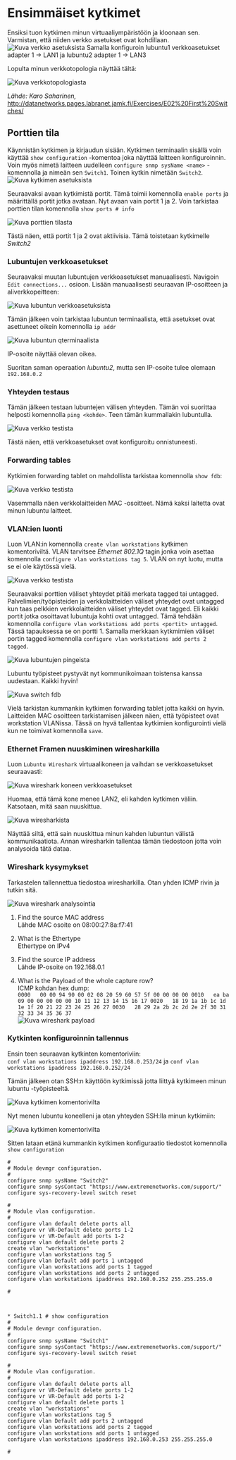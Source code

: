 # Ensimmäiset kytkimet

Ensiksi tuon kytkimen minun virtuaaliympäristöön ja kloonaan sen. Varmistan, että niiden verkko asetukset ovat kohdillaan.
![Kuva verkko asetuksista](E02/1_Network_switch_settings.png)
Samalla konfiguroin lubuntu1 verkkoasetukset adapter 1 -> LAN1 ja lubuntu2 adapter 1 -> LAN3

Lopulta minun verkkotopologia näyttää tältä:

![Kuva verkkotopologiasta](E02/topology-names.png)

*Lähde: Karo Saharinen,* http://datanetworks.pages.labranet.jamk.fi/Exercises/E02%20First%20Switches/

## Porttien tila

Käynnistän kytkimen ja kirjaudun sisään. Kytkimen terminaalin sisällä voin käyttää `show configuration` -komentoa joka näyttää laitteen konfiguroinnin. Voin myös nimetä laitteen uudelleen `configure snmp sysName <name>` -komennolla ja nimeän sen `Switch1`. Toinen kytkin nimetään `Switch2`.
![Kuva kytkimen asetuksista](E02/2_nimea_switchit.png)

Seuraavaksi avaan kytkimistä portit. Tämä toimii komennolla `enable ports` ja määrittällä portit jotka avataan. Nyt avaan vain portit 1 ja 2. Voin tarkistaa porttien tilan komennolla `show ports # info`

![Kuva porttien tilasta](E02/3_switch1_port_status.png)

Tästä näen, että portit 1 ja 2 ovat aktiivisia. Tämä toistetaan kytkimelle *Switch2*

### Lubuntujen verkkoasetukset

Seuraavaksi muutan lubuntujen verkkoasetukset manuaalisesti. Navigoin `Edit connections...` osioon. Lisään manuaalisesti seuraavan IP-osoitteen ja aliverkkopeitteen:

![Kuva lubuntun verkkoasetuksista](E02/4_lubuntu_verkkoasetukset.png)

Tämän jälkeen voin tarkistaa lubuntun terminaalista, että asetukset ovat asettuneet oikein komennolla `ip addr`

![Kuva lubuntun qterminaalista](E02/5_lubuntu_verkkoasetukset_varmistus.png)

IP-osoite näyttää olevan oikea.

Suoritan saman operaation *lubuntu2*, mutta sen IP-osoite tulee olemaan `192.168.0.2`

### Yhteyden testaus
Tämän jälkeen testaan lubuntejen välisen yhteyden. Tämän voi suorittaa helposti komennolla `ping <kohde>`. Teen tämän kummallakin lubuntulla.

![Kuva verkko testista](E02/6_ping_testaus.png)

Tästä näen, että verkkoasetukset ovat konfiguroitu onnistuneesti.

### Forwarding tables
Kytkimien forwarding tablet on mahdollista tarkistaa komennolla `show fdb`:

![Kuva verkko testista](E02/7_switch_forwardtables.png)

Vasemmalla näen verkkolaitteiden MAC -osoitteet. Nämä kaksi laitetta ovat minun lubuntu laitteet.

### VLAN:ien luonti
Luon VLAN:in komennolla `create vlan workstations` kytkimen komentoriviltä. VLAN tarvitsee *Ethernet 802.1Q* tagin jonka voin asettaa komennolla `configure vlan workstations tag 5`. VLAN on nyt luotu, mutta se ei ole käytössä vielä.

![Kuva verkko testista](E02/8_vlan_asetukset.png)

Seuraavaksi porttien väliset yhteydet pitää merkata tagged tai untagged. Palvelimien/työpisteiden ja verkkolaitteiden väliset yhteydet ovat untagged kun taas pelkkien verkkolaitteiden väliset yhteydet ovat tagged. Eli kaikki portit jotka osoittavat lubuntuja kohti ovat untagged. Tämä tehdään komennolla `configure vlan workstations add ports <portit> untagged`. Tässä tapauksessa se on portti 1. Samalla merkkaan kytkmimien väliset portin tagged komennolla `configure vlan workstations add ports 2 tagged`.

![Kuva lubuntujen pingeista](E02/9_varmistus.png)

Lubuntu työpisteet pystyvät nyt kommunikoimaan toistensa kanssa uudestaan. Kaikki hyvin!

![Kuva switch fdb](E02/9_2_switch_fdb.png)

Vielä tarkistan kummankin kytkimen forwarding tablet jotta kaikki on hyvin. Laitteiden MAC osoitteen tarkistamisen jälkeen näen, että työpisteet ovat workstation VLANissa.
Tässä on hyvä tallentaa kytkimien konfigurointi vielä kun ne toimivat komennolla `save`.

### Ethernet Framen nuuskiminen wiresharkilla

Luon `Lubuntu Wireshark` virtuaalikoneen ja vaihdan se verkkoasetukset seuraavasti:

![Kuva wireshark koneen verkkoasetukset](E02/10_wireshark_kone.png)

Huomaa, että tämä kone menee LAN2, eli kahden kytkimen väliin. Katsotaan, mitä saan nuuskittua.

![Kuva wiresharkista](E02/11_wireshark_nuuskiminen.png)

Näyttää siltä, että sain nuuskittua minun kahden lubuntun välistä kommunikaatiota. Annan wiresharkin tallentaa tämän tiedostoon jotta voin analysoida tätä dataa.

### Wireshark kysymykset

Tarkastelen tallennettua tiedostoa wiresharkilla. Otan yhden ICMP rivin ja tutkin sitä.

![Kuva wireshark analysointia](E02/12_wireshark_analysointi.png)

1. Find the source MAC address  
Lähde MAC osoite on 08:00:27:8a:f7:41

2. What is the Ethertype  
Ethertype on IPv4

3. Find the source IP address  
Lähde IP-osoite on 192.168.0.1

4. What is the Payload of the whole capture row?  
ICMP kohdan hex dump:  
`
0000   00 00 94 90 00 02 08 20 59 60 57 5f 00 00 00 00
0010   ea ba 09 00 00 00 00 00 10 11 12 13 14 15 16 17
0020   18 19 1a 1b 1c 1d 1e 1f 20 21 22 23 24 25 26 27
0030   28 29 2a 2b 2c 2d 2e 2f 30 31 32 33 34 35 36 37
`  
![Kuva wireshark payload](E02/13_wireshark_payload.png)


### Kytkinten konfiguroinnin tallennus

Ensin teen seuraavan kytkinten komentoriviin:  
`conf vlan workstations ipaddress 192.168.0.253/24` ja `conf vlan workstations ipaddress 192.168.0.252/24`

Tämän jälkeen otan SSH:n käyttöön kytkimissä jotta liittyä kytkimeen minun lubuntu -työpisteeltä.

![Kuva kytkimen komentorivilta](E02/14_ssh.png)

Nyt menen lubuntu koneelleni ja otan yhteyden SSH:lla minun kytkimiin:

![Kuva kytkimen komentorivilta](E02/15_ssh2.png)

Sitten lataan etänä kummankin kytkimen konfiguraatio tiedostot komennolla `show configuration`  
```* Switch2.1 # show configuration
#
# Module devmgr configuration.
#
configure snmp sysName "Switch2"
configure snmp sysContact "https://www.extremenetworks.com/support/"
configure sys-recovery-level switch reset

#
# Module vlan configuration.
#
configure vlan default delete ports all
configure vr VR-Default delete ports 1-2
configure vr VR-Default add ports 1-2
configure vlan default delete ports 2
create vlan "workstations"
configure vlan workstations tag 5
configure vlan Default add ports 1 untagged  
configure vlan workstations add ports 1 tagged  
configure vlan workstations add ports 2 untagged  
configure vlan workstations ipaddress 192.168.0.252 255.255.255.0

#



* Switch1.1 # show configuration 
#
# Module devmgr configuration.
#
configure snmp sysName "Switch1"
configure snmp sysContact "https://www.extremenetworks.com/support/"
configure sys-recovery-level switch reset

#
# Module vlan configuration.
#
configure vlan default delete ports all
configure vr VR-Default delete ports 1-2
configure vr VR-Default add ports 1-2
configure vlan default delete ports 1
create vlan "workstations"
configure vlan workstations tag 5
configure vlan Default add ports 2 untagged  
configure vlan workstations add ports 2 tagged  
configure vlan workstations add ports 1 untagged  
configure vlan workstations ipaddress 192.168.0.253 255.255.255.0

#
````


















